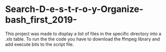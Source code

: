 # Search-D-e-s-t-r-o-y-Organize-bash_first_2019-
This project was made to display a list of files in the specific directory into a .xls table. To run the the code you have to download the ffmpeg library and add execute bits to the script file.
